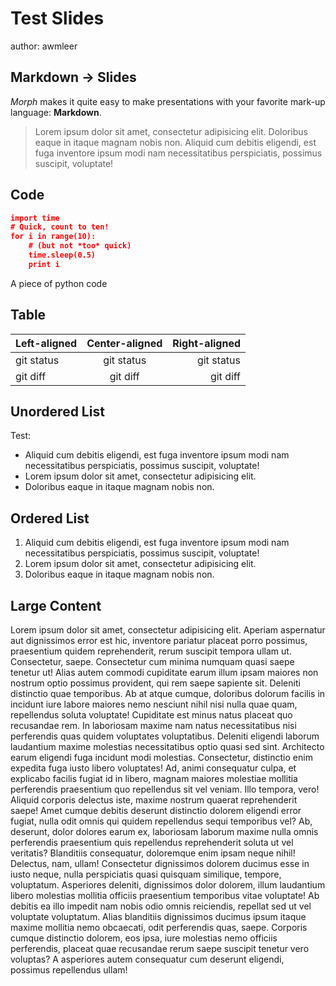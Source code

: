# Test Slides

author: awmleer 



## Markdown -> Slides

*Morph* makes it quite easy to make presentations with your favorite mark-up language: **Markdown**.

> Lorem ipsum dolor sit amet, consectetur adipisicing elit. Doloribus eaque in itaque magnam nobis non. Aliquid cum debitis eligendi, est fuga inventore ipsum modi nam necessitatibus perspiciatis, possimus suscipit, voluptate!



## Code

```json
import time
# Quick, count to ten!
for i in range(10):
    # (but not *too* quick)
    time.sleep(0.5)
    print i
```

A piece of python code

##  Table

| Left-aligned | Center-aligned | Right-aligned |
| :----------- | :------------: | ------------: |
| git status   |   git status   |    git status |
| git diff     |    git diff    |      git diff |


## Unordered List

Test:

- Aliquid cum debitis eligendi, est fuga inventore ipsum modi nam necessitatibus perspiciatis, possimus suscipit, voluptate!
- Lorem ipsum dolor sit amet, consectetur adipisicing elit. 
- Doloribus eaque in itaque magnam nobis non.



## Ordered List

1. Aliquid cum debitis eligendi, est fuga inventore ipsum modi nam necessitatibus perspiciatis, possimus suscipit, voluptate!
2. Lorem ipsum dolor sit amet, consectetur adipisicing elit. 
3. Doloribus eaque in itaque magnam nobis non.




## Large Content

Lorem ipsum dolor sit amet, consectetur adipisicing elit. Aperiam aspernatur aut dignissimos error est hic,
inventore pariatur placeat porro possimus, praesentium quidem reprehenderit, rerum suscipit tempora ullam ut.
Consectetur, saepe.
Consectetur cum minima numquam quasi saepe tenetur ut! Alias autem commodi cupiditate earum illum ipsam maiores non
nostrum optio possimus provident, qui rem saepe sapiente sit. Deleniti distinctio quae temporibus.
Ab at atque cumque, doloribus dolorum facilis in incidunt iure labore maiores nemo nesciunt nihil nisi nulla quae
quam, repellendus soluta voluptate! Cupiditate est minus natus placeat quo recusandae rem.
In laboriosam maxime nam natus necessitatibus nisi perferendis quas quidem voluptates voluptatibus. Deleniti
eligendi laborum laudantium maxime molestias necessitatibus optio quasi sed sint. Architecto earum eligendi fuga
incidunt modi molestias.
Consectetur, distinctio enim expedita fuga iusto libero voluptates! Ad, animi consequatur culpa, et explicabo
facilis fugiat id in libero, magnam maiores molestiae mollitia perferendis praesentium quo repellendus sit vel
veniam.
Illo tempora, vero! Aliquid corporis delectus iste, maxime nostrum quaerat reprehenderit saepe! Amet cumque debitis
deserunt distinctio dolorem eligendi error fugiat, nulla odit omnis qui quidem repellendus sequi temporibus vel?
Ab, deserunt, dolor dolores earum ex, laboriosam laborum maxime nulla omnis perferendis praesentium quis
repellendus reprehenderit soluta ut vel veritatis? Blanditiis consequatur, doloremque enim ipsam neque nihil!
Delectus, nam, ullam!
Consectetur dignissimos dolorem ducimus esse in iusto neque, nulla perspiciatis quasi quisquam similique, tempore,
voluptatum. Asperiores deleniti, dignissimos dolor dolorem, illum laudantium libero molestias mollitia officiis
praesentium temporibus vitae voluptate!
Ab debitis ea illo impedit nam nobis odio omnis reiciendis, repellat sed ut vel voluptate voluptatum. Alias
blanditiis dignissimos ducimus ipsum itaque maxime mollitia nemo obcaecati, odit perferendis quas, saepe.
Corporis cumque distinctio dolorem, eos ipsa, iure molestias nemo officiis perferendis, placeat quae recusandae
rerum saepe suscipit tenetur vero voluptas? A asperiores autem consequatur cum deserunt eligendi, possimus
repellendus ullam!

